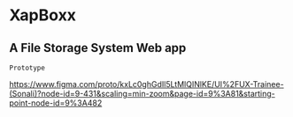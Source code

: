 # XapBoxx

## A File Storage System Web app

```
Prototype 
```
https://www.figma.com/proto/kxLc0ghGdIl5LtMlQINlKE/UI%2FUX-Trainee-(Sonali)?node-id=9-431&scaling=min-zoom&page-id=9%3A81&starting-point-node-id=9%3A482
